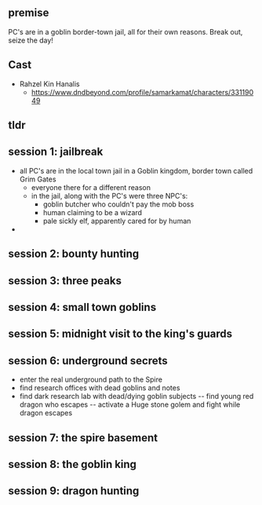## premise
PC's are in a goblin border-town jail, all for their own reasons. Break out, seize the day!

## Cast
- Rahzel Kin Hanalis
  - https://www.dndbeyond.com/profile/samarkamat/characters/33119049

## tldr

## session 1: jailbreak
- all PC's are in the local town jail in a Goblin kingdom, border town called Grim Gates
  - everyone there for a different reason
  - in the jail, along with the PC's were three NPC's:
    - goblin butcher who couldn't pay the mob boss
    - human claiming to be a wizard
    - pale sickly elf, apparently cared for by human
- 

## session 2: bounty hunting

## session 3: three peaks 

## session 4: small town goblins

## session 5: midnight visit to the king's guards

## session 6: underground secrets
- enter the real underground path to the Spire
- find research offices with dead goblins and notes
- find dark research lab with dead/dying goblin subjects
-- find young red dragon who escapes
-- activate a Huge stone golem and fight while dragon escapes

## session 7: the spire basement

## session 8: the goblin king

## session 9: dragon hunting

